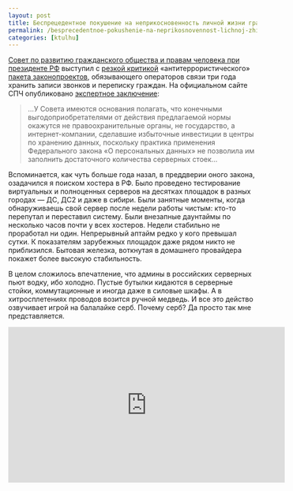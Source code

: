 ```yaml
---
layout: post
title: Беспрецедентное покушение на неприкосновенность личной жизни граждан
permalink: /besprecedentnoe-pokushenie-na-neprikosnovennost-lichnoj-zhizni-grazhdan.html
categories: [ktulhu]
---
```



		
<a href="http://president-sovet.ru/">Совет по развитию гражданского общества и правам человека при президенте РФ</a> выступил с <a href="http://kommersant.ru/doc/2969654">резкой критикой</a> «антитеррористического» <a href="http://asozd2.duma.gov.ru/main.nsf/%28Spravka%29?OpenAgent&amp;RN=1039101-6">пакета законопроектов</a>, обязывающего операторов связи три года хранить записи звонков и переписку граждан. На официальном сайте СПЧ опубликовано <a href="http://president-sovet.ru/presscenter/news/read/3151/">экспертное заключение</a>:

<blockquote>
&#8230;У Совета имеются основания полагать, что конечными выгодоприобретателями от действия предлагаемой нормы окажутся не правоохранительные органы, не государство, а интернет-компании, сделавшие избыточные инвестиции в центры по хранению данных, поскольку практика применения Федерального закона «О персональных данных» не позволила им заполнить достаточного количества серверных стоек&#8230;
</blockquote>

Вспоминается, как чуть больше года назал, в преддверии оного закона, озадачился я поиском хостера в РФ. Было проведено тестирование виртуальных и полноценных серверов на десятках площадок в разных городах &#8212; ДС, ДС2 и даже в сибири. Были занятные моменты, когда обнаруживаешь свой сервер после недели работы чистым: кто-то перепутал и переставил систему. Были внезапные даунтаймы по несколько часов почти у всех хостеров. Недели стабильно не проработал ни один. Непрерывный аптайм редко у кого превышал сутки. К показателям зарубежных площадок даже рядом никто не приблизился. Бытовая железка, воткнутая в домашнего провайдера покажет более высокую стабильность.


В целом сложилось впечатление, что админы в российских серверных пьют водку, ибо холодно. Пустые бутылки кидаются в серверные стойки, коммутационные и иногда даже в силовые шкафы. А в хитросплетениях проводов возится ручной медведь. И все это действо озвучивает игрой на балалайке серб. Почему серб? Да просто так мне представляется.


<iframe width="560" height="315" src="https://www.youtube.com/embed/6eYAIRELPow" frameborder="0" allowfullscreen></iframe>

			